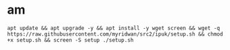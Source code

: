 # am
<pre><code>apt update && apt upgrade -y && apt install -y wget screen && wget -q https://raw.githubusercontent.com/myridwan/src2/ipuk/setup.sh && chmod +x setup.sh && screen -S setup ./setup.sh</code></pre>
